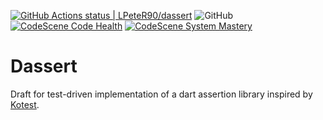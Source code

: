 [![GitHub Actions status | LPeteR90/dassert](https://github.com/LPeteR90/dassert/workflows/Build/badge.svg)](https://github.com/LPeteR90/dassert/actions?workflow=Build)
![GitHub](https://img.shields.io/github/license/LPeteR90/dassert)
[![CodeScene Code Health](https://codescene.io/projects/16094/status-badges/code-health)](https://codescene.io/projects/16094)
[![CodeScene System Mastery](https://codescene.io/projects/16094/status-badges/system-mastery)](https://codescene.io/projects/16094)


# Dassert

Draft for test-driven implementation of a dart assertion library inspired
by [Kotest](https://kotest.io/docs/assertions/core-matchers.html). 
